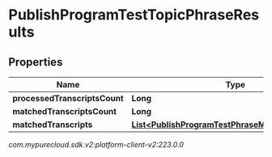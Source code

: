 # PublishProgramTestTopicPhraseResults


## Properties

| Name | Type | Description | Notes |
| ------------ | ------------- | ------------- | ------------- |
| **processedTranscriptsCount** | **Long** |  |  [optional] |
| **matchedTranscriptsCount** | **Long** |  |  [optional] |
| **matchedTranscripts** | [**List&lt;PublishProgramTestPhraseMatchedTranscript&gt;**](PublishProgramTestPhraseMatchedTranscript) |  |  [optional] |




_com.mypurecloud.sdk.v2:platform-client-v2:223.0.0_
